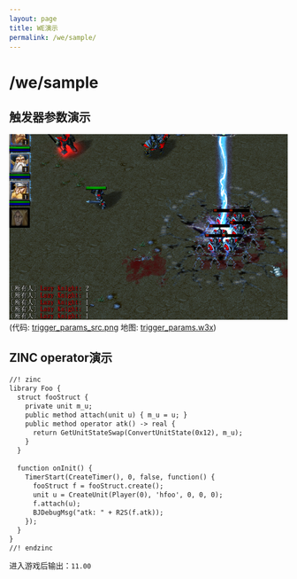 ```yaml
---
layout: page
title: WE演示
permalink: /we/sample/
---
```


# /we/sample

## 触发器参数演示

![trigger_params](/assets/img/we/sample/trigger_params.png)  
(代码: [trigger_params_src.png](/assets/img/we/sample/trigger_params_src.png) 地图: [trigger_params.w3x](/assets/files/we/sample/trigger_params.w3x))

## ZINC operator演示

```jass
//! zinc
library Foo {
  struct fooStruct {
    private unit m_u;
    public method attach(unit u) { m_u = u; }
    public method operator atk() -> real {
      return GetUnitStateSwap(ConvertUnitState(0x12), m_u);
    }
  }

  function onInit() {
    TimerStart(CreateTimer(), 0, false, function() {
      fooStruct f = fooStruct.create();
      unit u = CreateUnit(Player(0), 'hfoo', 0, 0, 0);
      f.attach(u);
      BJDebugMsg("atk: " + R2S(f.atk));
    });
  }
}
//! endzinc
```

进入游戏后输出：`11.00`

